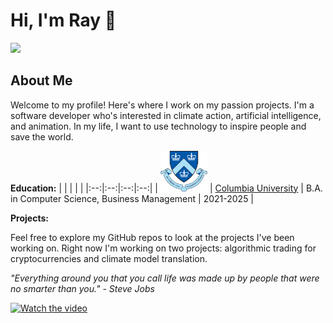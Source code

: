# Hi, I'm Ray 👋

[![](https://img.shields.io/badge/LinkedIn-blue)](https://www.linkedin.com/in/raymond-forman-87191821a/)

## About Me

Welcome to my profile! Here's where I work on my passion projects. I'm a software developer who's interested in climate action, artificial intelligence, and animation. In my life, I want to use technology to inspire people and save the world. 

**Education:**
| | | | |
|:--:|:--:|:--:|:--:|
| <img width="75" src="./columbia.png" alt="Columbia"></img> | [Columbia University](https://www.columbia.edu/) | B.A. in Computer Science, Business Management | 2021-2025 |


**Projects:** 

Feel free to explore my GitHub repos to look at the projects I've been working on. Right now I'm working on two projects: algorithmic trading for cryptocurrencies and climate model translation.

_"Everything around you that you call life was made up by people that were no smarter than you." - Steve Jobs_

[![Watch the video](https://img.youtube.com/vi/kYfNvmF0Bqw/0.jpg)](https://www.youtube.com/watch?v=kYfNvmF0Bqw&ab_channel=SiliconValleyHistoricalAssociation)

